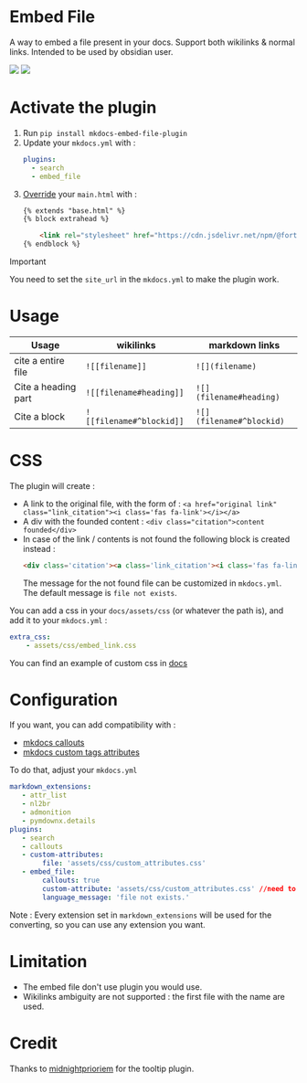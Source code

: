 # Embed File
A way to embed a file present in your docs.
Support both wikilinks & normal links.
Intended to be used by obsidian user.

![](docs/note3.png)
![](docs/demo.gif)

# Activate the plugin
1. Run `pip install mkdocs-embed-file-plugin`
2. Update your `mkdocs.yml` with :
    ```yaml
    plugins:
      - search
      - embed_file
    ```
3. [Override](https://www.mkdocs.org/user-guide/customizing-your-theme/) your `main.html` with :
    ```html
    {% extends "base.html" %}
    {% block extrahead %}

        <link rel="stylesheet" href="https://cdn.jsdelivr.net/npm/@fortawesome/fontawesome-free@5.15.4/css/fontawesome.min.css" integrity="sha384-jLKHWM3JRmfMU0A5x5AkjWkw/EYfGUAGagvnfryNV3F9VqM98XiIH7VBGVoxVSc7" crossorigin="anonymous">
   {% endblock %}
    ```

> [!IMPORTANT]
> You need to set the `site_url` in the `mkdocs.yml` to make the plugin work.

# Usage

| Usage               | wikilinks                | markdown links           |
|---------------------|--------------------------|--------------------------|
| cite a entire file  | `![[filename]] `         | `![](filename) `         |
| Cite a heading part | `![[filename#heading]] ` | `![](filename#heading)`  |
| Cite a block        | `![[filename#^blockid]]` | `![](filename#^blockid)` |

# CSS

The plugin will create :
- A link to the original file, with the form of : `<a href="original link" class="link_citation"><i class='fas fa-link'></i></a>`
- A div with the founded content : `<div class="citation">content founded</div>`
- In case of the link / contents is not found the following block is created instead :
   ```html
   <div class='citation'><a class='link_citation'><i class='fas fa-link'></i></a><p style="text-align: center; display: block"><i class="not_found"> link_alt </i> {a configured message}</p></div>
   ```
  The message for the not found file can be customized in `mkdocs.yml`. The default message is `file not exists`.

You can add a css in your `docs/assets/css` (or whatever the path is), and add it to your `mkdocs.yml` :
```yml
extra_css:
    - assets/css/embed_link.css
```
You can find an example of custom css in [docs](docs/embed_link.css)

# Configuration
If you want, you can add compatibility with :
- [mkdocs callouts](https://github.com/sondregronas/mkdocs-callouts)
- [mkdocs custom tags attributes](https://github.com/Mara-Li/mkdocs-custom-tags-attributes)

To do that, adjust your `mkdocs.yml`
```yaml
markdown_extensions:
   - attr_list
   - nl2br
   - admonition
   - pymdownx.details
plugins:
   - search
   - callouts
   - custom-attributes:
        file: 'assets/css/custom_attributes.css'
   - embed_file:
        callouts: true
        custom-attribute: 'assets/css/custom_attributes.css' //need to be the same as in the config!
        language_message: 'file not exists.'
```

Note : Every extension set in `markdown_extensions` will be used for the converting, so you can use any extension you want.

# Limitation
- The embed file don't use plugin you would use.
- Wikilinks ambiguity are not supported : the first file with the name are used.

# Credit
Thanks to [midnightprioriem](https://github.com/midnightprioriem/mkdocs-tooltipster-links-plugin) for the tooltip plugin.
